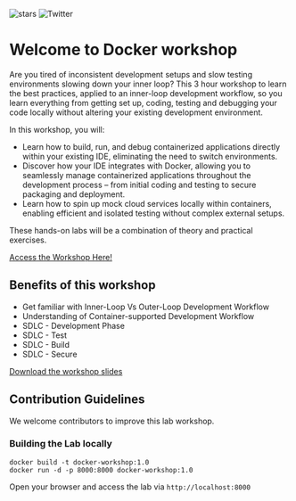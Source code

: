 

![stars](https://img.shields.io/github/stars/ajeetraina/wad2024-workshop)
![Twitter](https://img.shields.io/twitter/follow/ajeetsraina?style=social)




# Welcome to Docker workshop

Are you tired of inconsistent development setups and slow testing environments slowing down your inner loop? This 3 hour workshop to learn the best practices, applied to an inner-loop development workflow, so you learn everything from getting set up, coding, testing and debugging your code locally without altering your existing development environment.


In this workshop, you will:

- Learn how to build, run, and debug containerized applications directly within your existing IDE, eliminating the need to switch environments.
- Discover how your IDE integrates with Docker, allowing you to seamlessly manage containerized applications throughout the development process – from initial coding and testing to secure packaging and deployment.
- Learn how to spin up mock cloud services locally within containers, enabling efficient and isolated testing without complex external setups.


These hands-on labs will be a combination of theory and practical exercises.

[Access the Workshop Here!](https://dockerworkshop.vercel.app/)

## Benefits of this workshop


- Get familiar with Inner-Loop Vs Outer-Loop Development Workflow
- Understanding of Container-supported Development Workflow
- SDLC - Development Phase
- SDLC - Test
- SDLC - Build
- SDLC - Secure

 [Download the workshop slides](https://github.com/ajeetraina/docker-workshop/blob/main/Shell_Docker_Workshop.pdf)

## Contribution Guidelines

We welcome contributors to improve this lab workshop. 

### Building the Lab locally

```
docker build -t docker-workshop:1.0
docker run -d -p 8000:8000 docker-workshop:1.0
```

Open your browser and access the lab via `http://localhost:8000`



